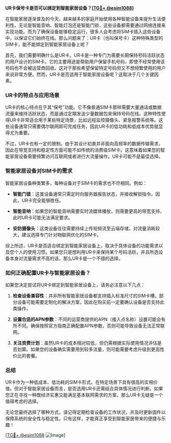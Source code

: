 **UR卡保号卡是否可以绑定到智能家居设备？[[TG💪+ @esim1088](https://t.me/s/esim1088)]**

在智能家居逐渐普及的今天，越来越多的家庭开始使用各种智能设备来提升生活便利性。无论是智能音响、智能灯泡还是智能门锁，这些设备都需要通过网络连接来实现功能。而为了确保设备能够稳定运行，很多人会考虑将SIM卡插入这些设备中，以保证它们始终在线。那么问题来了：UR卡（也叫保号卡）这种特殊类型的SIM卡，能不能绑定到智能家居设备上呢？

首先，我们需要明确什么是UR卡。UR卡是一种专门为需要长期保持号码活跃状态的用户设计的SIM卡。它的主要用途是帮助用户保留手机号码，即使不经常使用该号码也不会被运营商回收。这对于那些希望保留特定号码但又不想频繁使用的用户来说非常方便。然而，UR卡是否适用于智能家居设备呢？这取决于几个关键因素。

### UR卡的特点与应用场景

UR卡的核心特点在于其“保号”功能。它不像普通SIM卡那样需要大量通话或数据流量来维持活跃状态，而是通过定期发送少量数据包来保持号码在线。这种特性使得UR卡非常适合用于某些特定场景，比如远程监控摄像头、紧急报警系统等。这些设备通常只需要偶尔联网即可完成任务，因此UR卡的低功耗和低成本优势就显得尤为重要。

不过，UR卡也有一定的限制。由于其设计初衷并非面向高频率的数据传输需求，因此在带宽支持和稳定性方面可能不如传统的消费级SIM卡。这意味着如果您的智能家居设备需要频繁访问互联网或者进行大流量操作，UR卡可能不是最佳选择。

### 智能家居设备对SIM卡的需求

智能家居设备种类繁多，每种设备对于SIM卡的需求也不尽相同。例如：

- **智能门锁**：这类设备通常只需定时向服务器报告状态，并接收解锁指令。因此，UR卡完全能够胜任。
  
- **智能音响**：如果您的智能音响需要实时流媒体播放，则需要更高的带宽支持，此时UR卡可能无法满足要求。

- **安防摄像头**：这类设备往往需要持续上传视频流至云端存储，对流量消耗较大，建议选择专门针对物联网优化的SIM卡。

综上所述，UR卡是否适合绑定到智能家居设备上，取决于具体设备的功能需求以及您个人的使用习惯。如果您只是想利用UR卡来保持某个号码活跃，并且所选设备本身对流量需求不高的话，那么UR卡是一个不错的选择。

### 如何正确配置UR卡与智能家居设备？

如果您决定尝试将UR卡绑定到智能家居设备上，请务必注意以下几点：

1. **检查设备兼容性**：并非所有智能家居设备都支持插入标准尺寸的SIM卡槽。部分设备可能需要定制化的解决方案，因此在购买前一定要确认设备是否支持此类操作。
   
2. **设置合适的APN参数**：不同的运营商提供的APN（接入点名称）设置可能会有所不同。确保按照官方指南正确配置APN参数，否则可能导致设备无法正常联网。

3. **关注资费计划**：虽然UR卡的成本相对较低，但仍需根据实际使用情况评估是否划算。如果您的设备确实需要用到较多流量，则可能需要考虑升级到更高性价比的套餐。

### 总结

UR卡作为一种低成本、低功耗的SIM卡形式，在特定场景下具有很高的实用价值。但对于智能家居设备而言，是否选用UR卡还需结合具体情况进行判断。如果您正在寻找一种既经济实惠又能满足基本联网需求的方案，那么UR卡无疑是一个值得考虑的选择。

无论您最终选择了哪种方式，请记得定期检查设备的工作状况，并及时更新固件以保障系统的安全性与稳定性。只有这样，才能真正享受到智能家居带来的便捷与乐趣！

[[TG💪+ @esim1088](https://t.me/s/esim1088) ![Image](https://i.postimg.cc/4NQfJmqS/Snipaste-2025-05-13-00-14-12.png)]